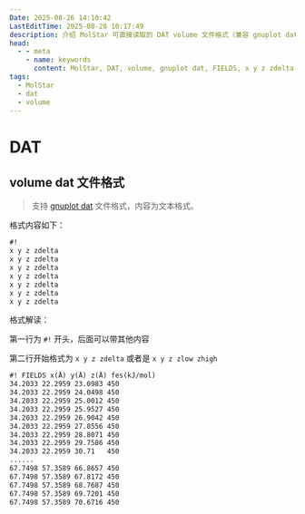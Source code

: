 ```yaml
---
Date: 2025-08-26 14:10:42
LastEditTime: 2025-08-28 10:17:49
description: 介绍 MolStar 可直接读取的 DAT volume 文件格式（兼容 gnuplot dat），含字段含义、示例与常见注意事项。
head:
  - - meta
    - name: keywords
      content: MolStar, DAT, volume, gnuplot dat, FIELDS, x y z zdelta
tags:
  - MolStar
  - dat
  - volume
---
```


# DAT

## volume dat 文件格式

> 支持 [gnuplot dat](http://www.gnuplot.info/docs_6.0/Gnuplot_6.pdf) 文件格式，内容为文本格式。

格式内容如下：

```txt 文件格式
#! 
x y z zdelta
x y z zdelta
x y z zdelta
x y z zdelta
x y z zdelta
x y z zdelta
x y z zdelta
```

格式解读：

第一行为 `#!` 开头，后面可以带其他内容

第二行开始格式为 `x y z zdelta` 或者是 `x y z zlow zhigh`

```txt 文件示例
#! FIELDS x(Å) y(Å) z(Å) fes(kJ/mol)
34.2033	22.2959	23.0983	450
34.2033	22.2959	24.0498	450
34.2033	22.2959	25.0012	450
34.2033	22.2959	25.9527	450
34.2033	22.2959	26.9042	450
34.2033	22.2959	27.8556	450
34.2033	22.2959	28.8071	450
34.2033	22.2959	29.7586	450
34.2033	22.2959	30.71	450
......
67.7498	57.3589	66.8657	450
67.7498	57.3589	67.8172	450
67.7498	57.3589	68.7687	450
67.7498	57.3589	69.7201	450
67.7498	57.3589	70.6716	450
```